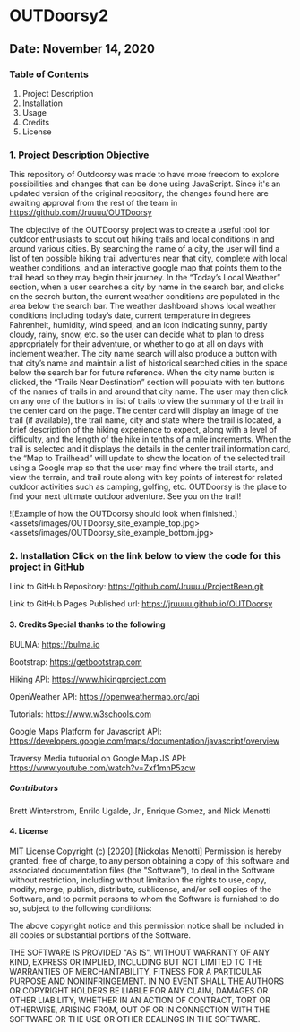 # OUTDoorsy2

## Date: November 14, 2020

### Table of Contents

1. Project Description
2. Installation
3. Usage
4. Credits
5. License  

### 1. Project Description Objective

This repository of Outdoorsy was made to have more freedom to explore possibilities and changes that can be done using JavaScript. Since it's an updated version of the original repository, the changes found here are awaiting approval from the rest of the team in https://github.com/Jruuuu/OUTDoorsy

The objective of the OUTDoorsy project was to create a useful tool for outdoor enthusiasts to scout out hiking trails and local conditions in and around various cities.  By searching the name of a city, the user will find a list of ten possible hiking trail adventures near that city, complete with local weather conditions, and an interactive google map that points them to the trail head so they may begin their journey.
In the “Today’s Local Weather” section, when a user searches a city by name in the search bar, and clicks on the search button, the current weather conditions are populated in the area below the search bar. The weather dashboard shows local weather conditions including today’s date, current temperature in degrees Fahrenheit, humidity, wind speed, and an icon indicating sunny, partly cloudy, rainy, snow, etc. so the user can decide what to plan to dress appropriately for their adventure, or whether to go at all on days with inclement weather. The city name search will also produce a button with that city’s name and maintain a list of historical searched cities in the space below the search bar for future reference. When the city name button is clicked, the “Trails Near Destination” section will populate with ten buttons of the names of trails in and around that city name. The user may then click on any one of the buttons in list of trails to view the summary of the trail in the center card on the page. The center card will display an image of the trail (if available), the trail name, city and state where the trail is located, a brief description of the hiking experience to expect, along with a level of difficulty, and the length of the hike in tenths of a mile increments.
When the trail is selected and it displays the details in the center trail information card, the “Map to Trailhead” will update to show the location of the selected trail using a Google map so that the user may find where the trail starts, and view the terrain, and trail route along with key points of interest for related outdoor activities such as camping, golfing, etc. OUTDoorsy is the place to find your next ultimate outdoor adventure. See you on the trail!

![Example of how the OUTDoorsy should look when finished.] <assets/images/OUTDoorsy_site_example_top.jpg> <assets/images/OUTDoorsy_site_example_bottom.jpg>


### 2. Installation Click on the link below to view the code for this project in GitHub

Link to GitHub Repository: <https://github.com/Jruuuu/ProjectBeen.git>

Link to GitHub Pages Published url: <https://jruuuu.github.io/OUTDoorsy>

#### 3. Credits Special thanks to the following

BULMA: <https://bulma.io>

Bootstrap: <https://getbootstrap.com>

Hiking API: <https://www.hikingproject.com>

OpenWeather API: <https://openweathermap.org/api>

Tutorials: <https://www.w3schools.com>

Google Maps Platform for Javascript API: <https://developers.google.com/maps/documentation/javascript/overview>

Traversy Media tutuorial on Google Map JS API: <https://www.youtube.com/watch?v=Zxf1mnP5zcw>

##### Contributors

 Brett Winterstrom, Enrilo Ugalde, Jr., Enrique Gomez,  and Nick Menotti

#### 4. License

MIT License Copyright (c) [2020] [Nickolas Menotti] Permission is hereby granted, free of charge, to any person obtaining a copy of this software and associated documentation files (the "Software"), to deal in the Software without restriction, including without limitation the rights to use, copy, modify, merge, publish, distribute, sublicense, and/or sell copies of the Software, and to permit persons to whom the Software is furnished to do so, subject to the following conditions:

The above copyright notice and this permission notice shall be included in all copies or substantial portions of the Software.

THE SOFTWARE IS PROVIDED "AS IS", WITHOUT WARRANTY OF ANY KIND, EXPRESS OR IMPLIED, INCLUDING BUT NOT LIMITED TO THE WARRANTIES OF MERCHANTABILITY, FITNESS FOR A PARTICULAR PURPOSE AND NONINFRINGEMENT. IN NO EVENT SHALL THE AUTHORS OR COPYRIGHT HOLDERS BE LIABLE FOR ANY CLAIM, DAMAGES OR OTHER LIABILITY, WHETHER IN AN ACTION OF CONTRACT, TORT OR OTHERWISE, ARISING FROM, OUT OF OR IN CONNECTION WITH THE SOFTWARE OR THE USE OR OTHER DEALINGS IN THE SOFTWARE.

